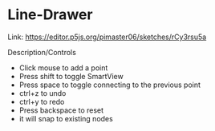 # Line-Drawer

Link: https://editor.p5js.org/pimaster06/sketches/rCy3rsu5a

Description/Controls
 - Click mouse to add a point
 - Press shift to toggle SmartView
 - Press space to toggle connecting to the previous point
 - ctrl+z to undo
 - ctrl+y to redo
 - Press backspace to reset
 - it will snap to existing nodes
